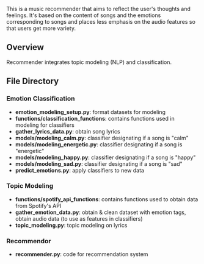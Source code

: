 This is a music recommender that aims to reflect the user's thoughts and feelings. It's based on the content of songs and the emotions corresponding to songs and places less emphasis on the audio features so that users get more variety.

## Overview
Recommender integrates topic modeling (NLP) and classification.

## File Directory
### Emotion Classification
* **emotion_modeling_setup.py**: format datasets for modeling  
* **functions/classification_functions**: contains functions used in modeling for classifiers  
* **gather_lyrics_data.py**: obtain song lyrics
* **models/modeling_calm.py**: classifier designating if a song is "calm"  
* **models/modeling_energetic.py**: classifier designating if a song is "energetic"  
* **models/modeling_happy.py**: classifier designating if a song is "happy"  
* **models/modeling_sad.py**: classifier designating if a song is "sad"  
* **predict_emotions.py**: apply classifiers to new data  
### Topic Modeling
* **functions/spotify_api_functions**: contains functions used to obtain data from Spotify's API  
* **gather_emotion_data.py**: obtain & clean dataset with emotion tags, obtain audio data (to use as features in classifiers)  
* **topic_modeling.py**: topic modeling on lyrics  
### Recommendor
* **recommender.py**: code for recommendation system  
